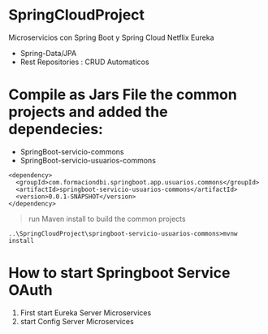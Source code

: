 # SpringCloudProject
Microservicios con Spring Boot y Spring Cloud Netflix Eureka

* Spring-Data/JPA
* Rest Repositories : CRUD Automaticos

# Compile as Jars File the common projects and added the dependecies:

*  SpringBoot-servicio-commons
*  SpringBoot-servicio-usuarios-commons


```
<dependency>
  <groupId>com.formaciondbi.springboot.app.usuarios.commons</groupId>
  <artifactId>springboot-servicio-usuarios-commons</artifactId>
  <version>0.0.1-SNAPSHOT</version>
</dependency>
```

> run Maven install to build the common projects

 ```
 ..\SpringCloudProject\springboot-servicio-usuarios-commons>mvnw install
 ```

# How to start Springboot Service OAuth

1. First start Eureka Server Microservices
2. start Config Server Microservices
